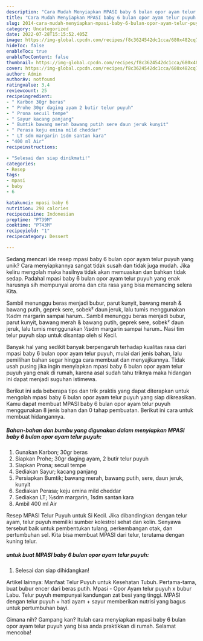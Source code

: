 ```yaml
---
description: "Cara Mudah Menyiapkan MPASI baby 6 bulan opor ayam telur puyuh yang Enak"
title: "Cara Mudah Menyiapkan MPASI baby 6 bulan opor ayam telur puyuh yang Enak"
slug: 2014-cara-mudah-menyiapkan-mpasi-baby-6-bulan-opor-ayam-telur-puyuh-yang-enak
category: Uncategorized
date: 2022-07-28T15:15:52.405Z
image: https://img-global.cpcdn.com/recipes/f8c3624542dc1cca/680x482cq70/mpasi-baby-6-bulan-opor-ayam-telur-puyuh-foto-resep-utama.jpg
hideToc: false
enableToc: true
enableTocContent: false
thumbnail: https://img-global.cpcdn.com/recipes/f8c3624542dc1cca/680x482cq70/mpasi-baby-6-bulan-opor-ayam-telur-puyuh-foto-resep-utama.jpg
cover: https://img-global.cpcdn.com/recipes/f8c3624542dc1cca/680x482cq70/mpasi-baby-6-bulan-opor-ayam-telur-puyuh-foto-resep-utama.jpg
author: Admin
authorAv: notfound
ratingvalue: 3.4
reviewcount: 25
recipeingredient:
- " Karbon 30gr beras"
- " Prohe 30gr daging ayam 2 butir telur puyuh"
- " Prona secuil tempe"
- " Sayur kacang panjang"
- " Bumtik bawang merah bawang putih sere daun jeruk kunyit"
- " Perasa keju emina mild cheddar"
- " LT sdm margarin 1sdm santan kara"
- "400 ml Air"
recipeinstructions:

- "Selesai dan siap dinikmati!"
categories:
- Resep
tags:
- mpasi
- baby
- 6

katakunci: mpasi baby 6 
nutrition: 290 calories
recipecuisine: Indonesian
preptime: "PT39M"
cooktime: "PT43M"
recipeyield: "1"
recipecategory: Dessert

---
```





Sedang mencari ide resep mpasi baby 6 bulan opor ayam telur puyuh yang unik? Cara menyiapkannya sangat tidak susah dan tidak juga mudah. Jika keliru mengolah maka hasilnya tidak akan memuaskan dan bahkan tidak sedap. Padahal mpasi baby 6 bulan opor ayam telur puyuh yang enak harusnya sih mempunyai aroma dan cita rasa yang bisa memancing selera Kita.





Sambil menunggu beras menjadi bubur, parut kunyit, bawang merah &amp; bawang putih, geprek sere, sobek² daun jeruk, lalu tumis menggunakan ½sdm margarin sampai harum.. Sambil menunggu beras menjadi bubur, parut kunyit, bawang merah &amp; bawang putih, geprek sere, sobek² daun jeruk, lalu tumis menggunakan ½sdm margarin sampai harum.. Nasi tim telur puyuh siap untuk disantap oleh si Kecil.

Banyak hal yang sedikit banyak berpengaruh terhadap kualitas rasa dari mpasi baby 6 bulan opor ayam telur puyuh, mulai dari jenis bahan, lalu pemilihan bahan segar hingga cara membuat dan menyajikannya. Tidak usah pusing jika ingin menyiapkan mpasi baby 6 bulan opor ayam telur puyuh yang enak di rumah, karena asal sudah tahu triknya maka hidangan ini dapat menjadi suguhan istimewa.






Berikut ini ada beberapa tips dan trik praktis yang dapat diterapkan untuk mengolah mpasi baby 6 bulan opor ayam telur puyuh yang siap dikreasikan. Kamu dapat membuat MPASI baby 6 bulan opor ayam telur puyuh menggunakan 8 jenis bahan dan 0 tahap pembuatan. Berikut ini cara untuk membuat hidangannya.

<!--inarticleads1-->

##### Bahan-bahan dan bumbu yang digunakan dalam menyiapkan MPASI baby 6 bulan opor ayam telur puyuh:

1. Gunakan  Karbon; 30gr beras
1. Siapkan  Prohe; 30gr daging ayam, 2 butir telur puyuh
1. Siapkan  Prona; secuil tempe
1. Sediakan  Sayur; kacang panjang
1. Persiapkan  Bumtik; bawang merah, bawang putih, sere, daun jeruk, kunyit
1. Sediakan  Perasa; keju emina mild cheddar
1. Sediakan  LT; ½sdm margarin, 1sdm santan kara
1. Ambil 400 ml Air


Resep MPASI Telur Puyuh untuk Si Kecil. Jika dibandingkan dengan telur ayam, telur puyuh memiliki sumber kolestrol sehat dan kolin. Senyawa tersebut baik untuk pembentukan tulang, perkembangan otak, dan pertumbuhan sel. Kita bisa membuat MPASI dari telur, terutama dengan kuning telur. 

<!--inarticleads2-->

#####  untuk buat MPASI baby 6 bulan opor ayam telur puyuh:


1. Selesai dan siap dihidangkan!

Artikel lainnya: Manfaat Telur Puyuh untuk Kesehatan Tubuh. Pertama-tama, buat bubur encer dari beras putih. Mpasi - Opor Ayam telur puyuh x bubur Labu. Telur puyuh mempunyai kandungan zat besi yang tinggi. MPASI dengan telur puyuh + hati ayam + sayur memberikan nutrisi yang bagus untuk pertumbuhan bayi. 

Gimana nih? Gampang kan? Itulah cara menyiapkan mpasi baby 6 bulan opor ayam telur puyuh yang bisa anda praktikkan di rumah. Selamat mencoba!
